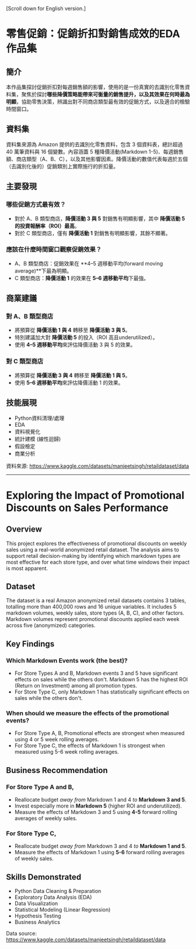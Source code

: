 [Scroll down for English version.]

# 零售促銷：促銷折扣對銷售成效的EDA作品集

## 簡介
本作品集探討促銷折扣對每週銷售額的影響，使用的是一份真實的去識別化零售資料集，聚焦於探討**哪些降價策略能帶來可衡量的銷售提升，以及其效果在何時最為明顯**，協助零售決策，辨識出對不同商店類型最有效的促銷方式，以及適合的檢驗時間窗口。

## 資料集
資料集來源為 Amazon 提供的去識別化零售資料，包含 3 個資料表，總計超過 40 萬筆資料與 16 個變數。內容涵蓋 5 種降價活動(Markdown 1-5)、每週銷售額、商店類型（A、B、C），以及其他影響因素。降價活動的數值代表每週於五個（去識別化後的）促銷類別上實際施行的折扣量。

## 主要發現  
### 哪些促銷方式最有效？
- 對於 A、B 類型商店，**降價活動 3 與 5** 對銷售有明顯影響，其中 **降價活動 5 的投資報酬率（ROI）最高**。  
- 對於 C 類型商店，僅有 **降價活動 1** 對銷售有明顯影響，其餘不顯著。  
### 應該在什麼時間窗口觀察促銷效果？
- A、B 類型商店：促銷效果在 **4–5 週移動平均(forward moving average)**下最為明顯。  
- C 類型商店：**降價活動 1** 的效果在 **5–6 週移動平均**下最強。  

## 商業建議
### 對 A、B 類型商店
- 將預算從 **降價活動 1 與 4** 轉移至 **降價活動 3 與 5**。  
- 特別建議加大對 **降價活動 5** 的投入（ROI 高且underutilized）。  
- 使用 **4–5 週移動平均**來評估降價活動 3 與 5 的效果。  
### 對 C 類型商店
- 將預算從 **降價活動 3 與 4** 轉移至 **降價活動 1 與 5**。  
- 使用 **5–6 週移動平均**來評估降價活動 1 的效果。

## 技能展現
- Python資料清理/處理  
- EDA 
- 資料視覺化  
- 統計建模 (線性迴歸)  
- 假設檢定  
- 商業分析  

資料來源: https://www.kaggle.com/datasets/manjeetsingh/retaildataset/data

-----------------------------------------------------------------


# Exploring the Impact of Promotional Discounts on Sales Performance

## Overview
This project explores the effectiveness of promotional discounts on weekly sales using a real-world anonymized retail dataset. The analysis aims to support retail decision-making by identifying which markdown types are most effective for each store type, and over what time windows their impact is most apparent.

## Dataset
The dataset is a real Amazon anonymized retail datasets contains 3 tables, totalling more than 400,000 rows and 16 unique variables. It includes 5 markdown volumes, weekly sales, store types (A, B, C), and other factors. Markdown volumes represent promotional discounts applied each week across five (anonymized) categories.

## Key Findings
### Which Markdown Events work (the best)?
- For Store Types A and B, Markdown events 3 and 5 have significant effects on sales while the others don't. Markdown 5 has the highest ROI (Return on Investment) among all promotion types.
- For Store Type C, only Markdown 1 has statistically significant effects on sales while the others don't.
### When should we measure the effects of the promotional events?
- For Store Type A, B, Promotional effects are strongest when measured using 4 or 5 week rolling averages.
- For Store Type C, the effects of Markdown 1 is strongest when measured using 5-6 week rolling averages.

## Business Recommendation
### For Store Type A and B, 
- Reallocate budget *away from* Markdown 1 and 4 *to* **Markdown 3 and 5**.
- Invest especially more in **Markdown 5** (higher ROI and underutilized).
- Measure the effects of Markdown 3 and 5 using **4-5** forward rolling averages of weekly sales.
### For Store Type C, 
- Reallocate budget *away from* Markdown 3 and 4 *to* **Markdown 1 and 5**.
- Measure the effects of Markdown 1 using **5-6** forward rolling averages of weekly sales.

## Skills Demonstrated
- Python Data Cleaning & Preparation  
- Exploratory Data Analysis (EDA)  
- Data Visualization  
- Statistical Modeling (Linear Regression)  
- Hypothesis Testing  
- Business Analytics  

Data source: https://www.kaggle.com/datasets/manjeetsingh/retaildataset/data
